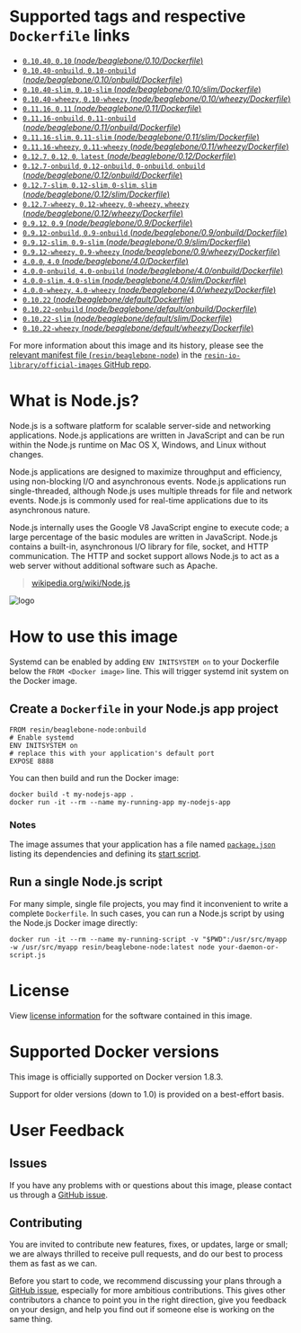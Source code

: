 # Supported tags and respective `Dockerfile` links

-	[`0.10.40`, `0.10` (*node/beaglebone/0.10/Dockerfile*)](https://github.com/resin-io-library/base-images/blob/4df1311c1ca1df7be056a759030c7eb571d2be54/node/beaglebone/0.10/Dockerfile)
-	[`0.10.40-onbuild`, `0.10-onbuild` (*node/beaglebone/0.10/onbuild/Dockerfile*)](https://github.com/resin-io-library/base-images/blob/c4f86f276a6da51e6c063b00ba52df0ad86f47c3/node/beaglebone/0.10/onbuild/Dockerfile)
-	[`0.10.40-slim`, `0.10-slim` (*node/beaglebone/0.10/slim/Dockerfile*)](https://github.com/resin-io-library/base-images/blob/4df1311c1ca1df7be056a759030c7eb571d2be54/node/beaglebone/0.10/slim/Dockerfile)
-	[`0.10.40-wheezy`, `0.10-wheezy` (*node/beaglebone/0.10/wheezy/Dockerfile*)](https://github.com/resin-io-library/base-images/blob/4df1311c1ca1df7be056a759030c7eb571d2be54/node/beaglebone/0.10/wheezy/Dockerfile)
-	[`0.11.16`, `0.11` (*node/beaglebone/0.11/Dockerfile*)](https://github.com/resin-io-library/base-images/blob/4df1311c1ca1df7be056a759030c7eb571d2be54/node/beaglebone/0.11/Dockerfile)
-	[`0.11.16-onbuild`, `0.11-onbuild` (*node/beaglebone/0.11/onbuild/Dockerfile*)](https://github.com/resin-io-library/base-images/blob/2fa97540911026369eaf9bd1574a8e7b59e99091/node/beaglebone/0.11/onbuild/Dockerfile)
-	[`0.11.16-slim`, `0.11-slim` (*node/beaglebone/0.11/slim/Dockerfile*)](https://github.com/resin-io-library/base-images/blob/4df1311c1ca1df7be056a759030c7eb571d2be54/node/beaglebone/0.11/slim/Dockerfile)
-	[`0.11.16-wheezy`, `0.11-wheezy` (*node/beaglebone/0.11/wheezy/Dockerfile*)](https://github.com/resin-io-library/base-images/blob/4df1311c1ca1df7be056a759030c7eb571d2be54/node/beaglebone/0.11/wheezy/Dockerfile)
-	[`0.12.7`, `0.12`, `0`, `latest` (*node/beaglebone/0.12/Dockerfile*)](https://github.com/resin-io-library/base-images/blob/4df1311c1ca1df7be056a759030c7eb571d2be54/node/beaglebone/0.12/Dockerfile)
-	[`0.12.7-onbuild`, `0.12-onbuild`, `0-onbuild`, `onbuild` (*node/beaglebone/0.12/onbuild/Dockerfile*)](https://github.com/resin-io-library/base-images/blob/c4f86f276a6da51e6c063b00ba52df0ad86f47c3/node/beaglebone/0.12/onbuild/Dockerfile)
-	[`0.12.7-slim`, `0.12-slim`, `0-slim`, `slim` (*node/beaglebone/0.12/slim/Dockerfile*)](https://github.com/resin-io-library/base-images/blob/4df1311c1ca1df7be056a759030c7eb571d2be54/node/beaglebone/0.12/slim/Dockerfile)
-	[`0.12.7-wheezy`, `0.12-wheezy`, `0-wheezy`, `wheezy` (*node/beaglebone/0.12/wheezy/Dockerfile*)](https://github.com/resin-io-library/base-images/blob/4df1311c1ca1df7be056a759030c7eb571d2be54/node/beaglebone/0.12/wheezy/Dockerfile)
-	[`0.9.12`, `0.9` (*node/beaglebone/0.9/Dockerfile*)](https://github.com/resin-io-library/base-images/blob/4df1311c1ca1df7be056a759030c7eb571d2be54/node/beaglebone/0.9/Dockerfile)
-	[`0.9.12-onbuild`, `0.9-onbuild` (*node/beaglebone/0.9/onbuild/Dockerfile*)](https://github.com/resin-io-library/base-images/blob/2fa97540911026369eaf9bd1574a8e7b59e99091/node/beaglebone/0.9/onbuild/Dockerfile)
-	[`0.9.12-slim`, `0.9-slim` (*node/beaglebone/0.9/slim/Dockerfile*)](https://github.com/resin-io-library/base-images/blob/4df1311c1ca1df7be056a759030c7eb571d2be54/node/beaglebone/0.9/slim/Dockerfile)
-	[`0.9.12-wheezy`, `0.9-wheezy` (*node/beaglebone/0.9/wheezy/Dockerfile*)](https://github.com/resin-io-library/base-images/blob/4df1311c1ca1df7be056a759030c7eb571d2be54/node/beaglebone/0.9/wheezy/Dockerfile)
-	[`4.0.0`, `4.0` (*node/beaglebone/4.0/Dockerfile*)](https://github.com/resin-io-library/base-images/blob/4df1311c1ca1df7be056a759030c7eb571d2be54/node/beaglebone/4.0/Dockerfile)
-	[`4.0.0-onbuild`, `4.0-onbuild` (*node/beaglebone/4.0/onbuild/Dockerfile*)](https://github.com/resin-io-library/base-images/blob/c4f86f276a6da51e6c063b00ba52df0ad86f47c3/node/beaglebone/4.0/onbuild/Dockerfile)
-	[`4.0.0-slim`, `4.0-slim` (*node/beaglebone/4.0/slim/Dockerfile*)](https://github.com/resin-io-library/base-images/blob/4df1311c1ca1df7be056a759030c7eb571d2be54/node/beaglebone/4.0/slim/Dockerfile)
-	[`4.0.0-wheezy`, `4.0-wheezy` (*node/beaglebone/4.0/wheezy/Dockerfile*)](https://github.com/resin-io-library/base-images/blob/4df1311c1ca1df7be056a759030c7eb571d2be54/node/beaglebone/4.0/wheezy/Dockerfile)
-	[`0.10.22` (*node/beaglebone/default/Dockerfile*)](https://github.com/resin-io-library/base-images/blob/4df1311c1ca1df7be056a759030c7eb571d2be54/node/beaglebone/default/Dockerfile)
-	[`0.10.22-onbuild` (*node/beaglebone/default/onbuild/Dockerfile*)](https://github.com/resin-io-library/base-images/blob/2fa97540911026369eaf9bd1574a8e7b59e99091/node/beaglebone/default/onbuild/Dockerfile)
-	[`0.10.22-slim` (*node/beaglebone/default/slim/Dockerfile*)](https://github.com/resin-io-library/base-images/blob/4df1311c1ca1df7be056a759030c7eb571d2be54/node/beaglebone/default/slim/Dockerfile)
-	[`0.10.22-wheezy` (*node/beaglebone/default/wheezy/Dockerfile*)](https://github.com/resin-io-library/base-images/blob/4df1311c1ca1df7be056a759030c7eb571d2be54/node/beaglebone/default/wheezy/Dockerfile)

For more information about this image and its history, please see the [relevant manifest file (`resin/beaglebone-node`)](https://github.com/resin-io-library/official-images/blob/master/library/beaglebone-node) in the [`resin-io-library/official-images` GitHub repo](https://github.com/resin-io-library/official-images).

# What is Node.js?

Node.js is a software platform for scalable server-side and networking applications. Node.js applications are written in JavaScript and can be run within the Node.js runtime on Mac OS X, Windows, and Linux without changes.

Node.js applications are designed to maximize throughput and efficiency, using non-blocking I/O and asynchronous events. Node.js applications run single-threaded, although Node.js uses multiple threads for file and network events. Node.js is commonly used for real-time applications due to its asynchronous nature.

Node.js internally uses the Google V8 JavaScript engine to execute code; a large percentage of the basic modules are written in JavaScript. Node.js contains a built-in, asynchronous I/O library for file, socket, and HTTP communication. The HTTP and socket support allows Node.js to act as a web server without additional software such as Apache.

> [wikipedia.org/wiki/Node.js](https://en.wikipedia.org/wiki/Node.js)

![logo](https://raw.githubusercontent.com/resin-io-library/docs/master/beaglebone-node/logo.png)

# How to use this image

Systemd can be enabled by adding `ENV INITSYSTEM on` to your Dockerfile below the `FROM <Docker image>` line. This will trigger systemd init system on the Docker image.

## Create a `Dockerfile` in your Node.js app project

	FROM resin/beaglebone-node:onbuild
	# Enable systemd
	ENV INITSYSTEM on
	# replace this with your application's default port
	EXPOSE 8888

You can then build and run the Docker image:

	docker build -t my-nodejs-app .
	docker run -it --rm --name my-running-app my-nodejs-app

### Notes

The image assumes that your application has a file named [`package.json`](https://docs.npmjs.com/files/package.json) listing its dependencies and defining its [start script](https://docs.npmjs.com/misc/scripts#default-values).

## Run a single Node.js script

For many simple, single file projects, you may find it inconvenient to write a complete `Dockerfile`. In such cases, you can run a Node.js script by using the Node.js Docker image directly:

	docker run -it --rm --name my-running-script -v "$PWD":/usr/src/myapp -w /usr/src/myapp resin/beaglebone-node:latest node your-daemon-or-script.js

# License

View [license information](https://github.com/joyent/node/blob/master/LICENSE) for the software contained in this image.

# Supported Docker versions

This image is officially supported on Docker version 1.8.3.

Support for older versions (down to 1.0) is provided on a best-effort basis.

# User Feedback

## Issues

If you have any problems with or questions about this image, please contact us through a [GitHub issue](https://github.com/resin-io-library/base-images/issues).

## Contributing

You are invited to contribute new features, fixes, or updates, large or small; we are always thrilled to receive pull requests, and do our best to process them as fast as we can.

Before you start to code, we recommend discussing your plans through a [GitHub issue](https://github.com/resin-io-library/base-images/issues), especially for more ambitious contributions. This gives other contributors a chance to point you in the right direction, give you feedback on your design, and help you find out if someone else is working on the same thing.
